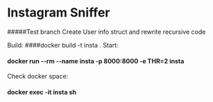 # Instagram Sniffer

#####Test branch Create User info struct and rewrite recursive code

Build:
####docker build -t insta .
Start:
#### docker run --rm --name insta -p 8000:8000 -e THR=2 insta

Check docker space:
#### docker exec -it insta sh